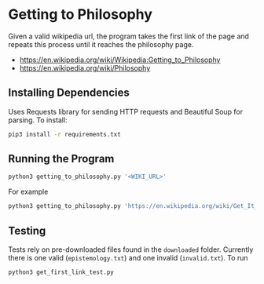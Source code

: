 # Getting to Philosophy

Given a valid wikipedia url, the program takes the first link of the page and repeats this process until it reaches the philosophy page.

- https://en.wikipedia.org/wiki/Wikipedia:Getting_to_Philosophy
- https://en.wikipedia.org/wiki/Philosophy

## Installing Dependencies

Uses Requests library for sending HTTP requests and Beautiful Soup for parsing.
To install:

```bash
pip3 install -r requirements.txt
```

## Running the Program

```bash
python3 getting_to_philosophy.py '<WIKI_URL>'
```

For example

```bash
python3 getting_to_philosophy.py 'https://en.wikipedia.org/wiki/Get_It_Together_(The_Jackson_5_song)'
```

## Testing

Tests rely on pre-downloaded files found in the `downloaded` folder. Currently there is one valid (`epistemology.txt`) and one invalid (`invalid.txt`). To run

```bash
python3 get_first_link_test.py
```
